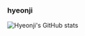 ### hyeonji 

![Hyeonji's GitHub stats](https://github-readme-stats.vercel.app/api?username=hyeonji11&show_icons=true&theme=buefy)
<!--
**hyeonji11/hyeonji11** is a ✨ _special_ ✨ repository because its `README.md` (this file) appears on your GitHub profile.


Here are some ideas to get you started:


- 🔭 I’m currently working on ...
- 🌱 I’m currently learning ...
- 👯 I’m looking to collaborate on ...
- 🤔 I’m looking for help with ...
- 💬 Ask me about ...
- 📫 How to reach me: ...
- 😄 Pronouns: ...
- ⚡ Fun fact: ...
-->
